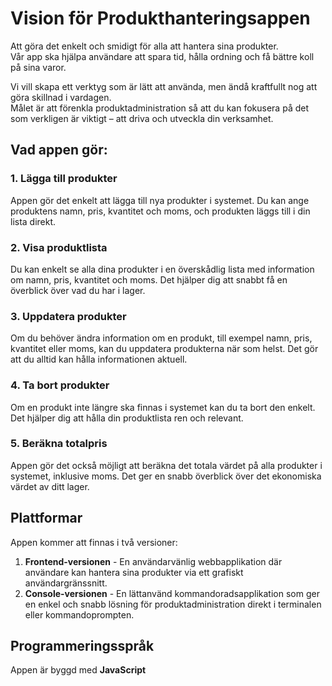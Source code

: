 # Vision för Produkthanteringsappen

Att göra det enkelt och smidigt för alla att hantera sina produkter.  
Vår app ska hjälpa användare att spara tid, hålla ordning och få bättre koll på sina varor.  

Vi vill skapa ett verktyg som är lätt att använda, men ändå kraftfullt nog att göra skillnad i vardagen.  
Målet är att förenkla produktadministration så att du kan fokusera på det som verkligen är viktigt – att driva och utveckla din verksamhet.

## Vad appen gör:

### 1. **Lägga till produkter**
Appen gör det enkelt att lägga till nya produkter i systemet. Du kan ange produktens namn, pris, kvantitet och moms, och produkten läggs till i din lista direkt.

### 2. **Visa produktlista**
Du kan enkelt se alla dina produkter i en överskådlig lista med information om namn, pris, kvantitet och moms. Det hjälper dig att snabbt få en överblick över vad du har i lager.

### 3. **Uppdatera produkter**
Om du behöver ändra information om en produkt, till exempel namn, pris, kvantitet eller moms, kan du uppdatera produkterna när som helst. Det gör att du alltid kan hålla informationen aktuell.

### 4. **Ta bort produkter**
Om en produkt inte längre ska finnas i systemet kan du ta bort den enkelt. Det hjälper dig att hålla din produktlista ren och relevant.

### 5. **Beräkna totalpris**
Appen gör det också möjligt att beräkna det totala värdet på alla produkter i systemet, inklusive moms. Det ger en snabb överblick över det ekonomiska värdet av ditt lager.

## Plattformar

Appen kommer att finnas i två versioner:

1. **Frontend-versionen** - En användarvänlig webbapplikation där användare kan hantera sina produkter via ett grafiskt användargränssnitt.
2. **Console-versionen** - En lättanvänd kommandoradsapplikation som ger en enkel och snabb lösning för produktadministration direkt i terminalen eller kommandoprompten.

## Programmeringsspråk

Appen är byggd med **JavaScript**